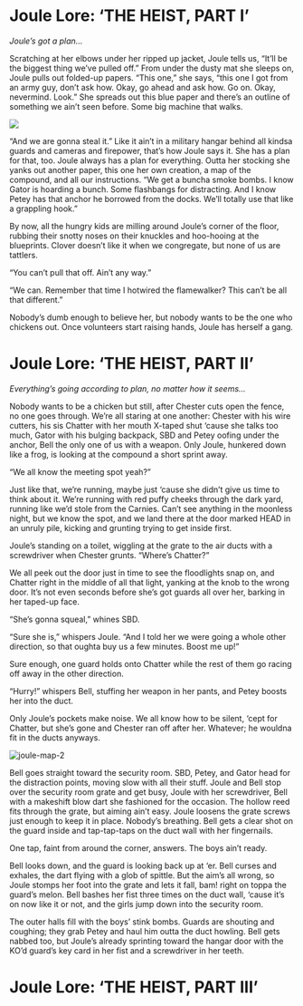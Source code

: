 # Joule Lore: ‘THE HEIST, PART I’

_Joule’s got a plan…_

Scratching at her elbows under her ripped up jacket, Joule tells us, “It’ll be the biggest thing we’ve pulled off.” From under the dusty mat she sleeps on, Joule pulls out folded-up papers. “This one,” she says, “this one I got from an army guy, don’t ask how. Okay, go ahead and ask how. Go on. Okay, nevermind. Look.” She spreads out this blue paper and there’s an outline of something we ain’t seen before. Some big machine that walks.

![](https://jd3sljkvzi-flywheel.netdna-ssl.com/wp-content/uploads/2016/12/Joule-prototype.jpg)

“And we are gonna steal it.” Like it ain’t in a military hangar behind all kindsa guards and cameras and firepower, that’s how Joule says it. She has a plan for that, too. Joule always has a plan for everything. Outta her stocking she yanks out another paper, this one her own creation, a map of the compound, and all our instructions. “We get a buncha smoke bombs. I know Gator is hoarding a bunch. Some flashbangs for distracting. And I know Petey has that anchor he borrowed from the docks. We’ll totally use that like a grappling hook.”

By now, all the hungry kids are milling around Joule’s corner of the floor, rubbing their snotty noses on their knuckles and hoo-hooing at the blueprints. Clover doesn’t like it when we congregate, but none of us are tattlers.

“You can’t pull that off. Ain’t any way.”

“We can. Remember that time I hotwired the flamewalker? This can’t be all that different.”

Nobody’s dumb enough to believe her, but nobody wants to be the one who chickens out. Once volunteers start raising hands, Joule has herself a gang.

# Joule Lore: ‘THE HEIST, PART II’

_Everything’s going according to plan, no matter how it seems…_

Nobody wants to be a chicken but still, after Chester cuts open the fence, no one goes through. We’re all staring at one another: Chester with his wire cutters, his sis Chatter with her mouth X-taped shut ‘cause she talks too much, Gator with his bulging backpack, SBD and Petey oofing under the anchor, Bell the only one of us with a weapon. Only Joule, hunkered down like a frog, is looking at the compound a short sprint away.



“We all know the meeting spot yeah?”

Just like that, we’re running, maybe just ‘cause she didn’t give us time to think about it. We’re running with red puffy cheeks through the dark yard, running like we’d stole from the Carnies. Can’t see anything in the moonless night, but we know the spot, and we land there at the door marked HEAD in an unruly pile, kicking and grunting trying to get inside first.

Joule’s standing on a toilet, wiggling at the grate to the air ducts with a screwdriver when Chester grunts. “Where’s Chatter?”

We all peek out the door just in time to see the floodlights snap on, and Chatter right in the middle of all that light, yanking at the knob to the wrong door. It’s not even seconds before she’s got guards all over her, barking in her taped-up face.

“She’s gonna squeal,” whines SBD.

“Sure she is,” whispers Joule. “And I told her we were going a whole other direction, so that oughta buy us a few minutes. Boost me up!”

Sure enough, one guard holds onto Chatter while the rest of them go racing off away in the other direction.

“Hurry!” whispers Bell, stuffing her weapon in her pants, and Petey boosts her into the duct.

Only Joule’s pockets make noise. We all know how to be silent, ‘cept for Chatter, but she’s gone and Chester ran off after her. Whatever; he wouldna fit in the ducts anyways.

![](https://jd3sljkvzi-flywheel.netdna-ssl.com/wp-content/uploads/2016/12/Joule-map-2.jpg "joule-map-2")

Bell goes straight toward the security room. SBD, Petey, and Gator head for the distraction points, moving slow with all their stuff. Joule and Bell stop over the security room grate and get busy, Joule with her screwdriver, Bell with a makeshift blow dart she fashioned for the occasion. The hollow reed fits through the grate, but aiming ain’t easy. Joule loosens the grate screws just enough to keep it in place. Nobody’s breathing. Bell gets a clear shot on the guard inside and tap-tap-taps on the duct wall with her fingernails.

One tap, faint from around the corner, answers. The boys ain’t ready.

Bell looks down, and the guard is looking back up at ‘er. Bell curses and exhales, the dart flying with a glob of spittle. But the aim’s all wrong, so Joule stomps her foot into the grate and lets it fall, bam! right on toppa the guard’s melon. Bell bashes her fist three times on the duct wall, ‘cause it’s on now like it or not, and the girls jump down into the security room.

The outer halls fill with the boys’ stink bombs. Guards are shouting and coughing; they grab Petey and haul him outta the duct howling. Bell gets nabbed too, but Joule’s already sprinting toward the hangar door with the KO’d guard’s key card in her fist and a screwdriver in her teeth.

# Joule Lore: ‘THE HEIST, PART III’



